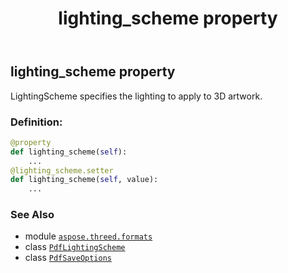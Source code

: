﻿---
title: lighting_scheme property
second_title: Aspose.3D for Python via .NET API References
description: 
type: docs
weight: 120
url: /python-net/aspose.threed.formats/pdfsaveoptions/lighting_scheme/
is_root: false
---

## lighting_scheme property


LightingScheme specifies the lighting to apply to 3D artwork.
### Definition:
```python
@property
def lighting_scheme(self):
    ...
@lighting_scheme.setter
def lighting_scheme(self, value):
    ...
```

### See Also
* module [`aspose.threed.formats`](../../)
* class [`PdfLightingScheme`](/3d/python-net/aspose.threed.formats/pdflightingscheme)
* class [`PdfSaveOptions`](/3d/python-net/aspose.threed.formats/pdfsaveoptions)

